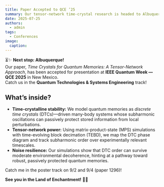 ```yaml
---
title: Paper Accepted to QCE ’25
summary: Our tensor-network time-crystal research is headed to Albuquerque!
date: 2025-07-25
authors:
  - admin
tags:
  - Conferences
image:
  caption: 
---
```


⏳✨ **Next stop: Albuquerque!**  
Our paper, *Time Crystals for Quantum Memories: A Tensor-Network Approach*, has been accepted for presentation at **IEEE Quantum Week — QCE 2025** in New Mexico.  
Catch us in the **Quantum Technologies & Systems Engineering** track!

## What’s inside?

- **Time-crystalline stability:** We model quantum memories as *discrete time crystals* (DTCs)—driven many-body systems whose subharmonic oscillations can passively protect stored information from local perturbations.
- **Tensor-network power:** Using matrix-product-state (MPS) simulations with time-evolving block decimation (TEBD), we map the DTC phase diagram and track subharmonic order over experimentally relevant timescales.
- **Noise resilience:** Our simulations show that DTC order can survive moderate environmental decoherence, hinting at a pathway toward robust, passively protected quantum memories.

Catch me in the poster track on 9/2 and 9/4 (paper 1296)!

**See you in the Land of Enchantment!** 🌵🌌
